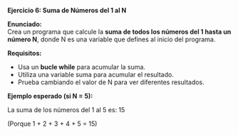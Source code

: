 <strong>Ejercicio 6: Suma de Números del 1 al N</strong>

<strong>Enunciado:</strong>  
Crea un programa que calcule la <strong>suma de todos los números del 1 hasta un número N</strong>, donde N es una variable que defines al inicio del programa.

<strong>Requisitos:</strong>
- Usa un <strong>bucle while</strong> para acumular la suma.
- Utiliza una variable suma para acumular el resultado.
- Prueba cambiando el valor de N para ver diferentes resultados.

<strong>Ejemplo esperado (si N = 5):</strong>

La suma de los números del 1 al 5 es: 15  

(Porque 1 + 2 + 3 + 4 + 5 = 15)